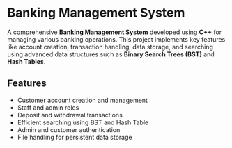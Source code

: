 # Banking Management System

A comprehensive **Banking Management System** developed using **C++** for managing various banking operations. This project implements key features like account creation, transaction handling, data storage, and searching using advanced data structures such as **Binary Search Trees (BST)** and **Hash Tables**.

## Features
- Customer account creation and management
- Staff and admin roles
- Deposit and withdrawal transactions
- Efficient searching using BST and Hash Table
- Admin and customer authentication
- File handling for persistent data storage
